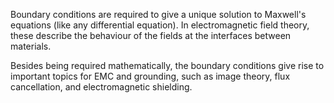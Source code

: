 Boundary conditions are required to give a unique solution to Maxwell's equations (like any differential equation). In electromagnetic field theory, these describe the behaviour of the fields at the interfaces between materials.

Besides being required mathematically, the boundary conditions give rise to important topics for EMC and grounding, such as image theory, flux cancellation, and electromagnetic shielding.